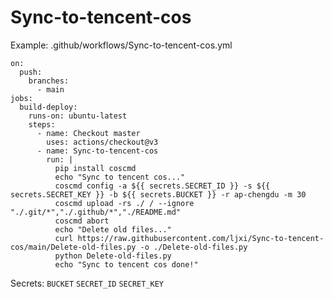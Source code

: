 # Sync-to-tencent-cos

Example:
.github/workflows/Sync-to-tencent-cos.yml
```name: Sync-to-tencent-cos
on:
  push:
    branches:
      - main
jobs:
  build-deploy:
    runs-on: ubuntu-latest
    steps:
      - name: Checkout master
        uses: actions/checkout@v3
      - name: Sync-to-tencent-cos
        run: |
          pip install coscmd
          echo "Sync to tencent cos..."
          coscmd config -a ${{ secrets.SECRET_ID }} -s ${{ secrets.SECRET_KEY }} -b ${{ secrets.BUCKET }} -r ap-chengdu -m 30
          coscmd upload -rs ./ / --ignore "./.git/*","./.github/*","./README.md"
          coscmd abort
          echo "Delete old files..."
          curl https://raw.githubusercontent.com/ljxi/Sync-to-tencent-cos/main/Delete-old-files.py -o ./Delete-old-files.py
          python Delete-old-files.py
          echo "Sync to tencent cos done!"
```
          
Secrets:
`BUCKET`
`SECRET_ID`
`SECRET_KEY`
